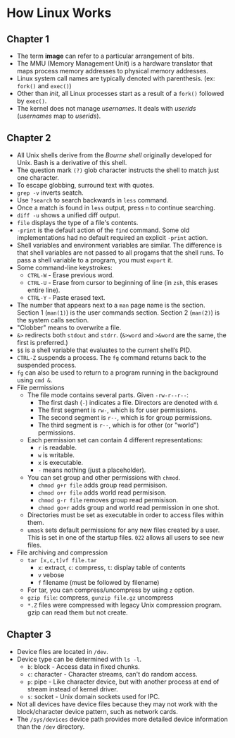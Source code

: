# How Linux Works

## Chapter 1

* The term **image** can refer to a particular arrangement of bits.
* The MMU (Memory Management Unit) is a hardware translator that maps process 
memory addresses to physical memory addresses.
* Linux system call names are typically denoted with parenthesis. (ex: `fork()` and `exec()`)
* Other than *init*, all Linux processes start as a result of a `fork()` followed by `exec()`.
* The kernel does not manage *usernames*. It deals with *userids* (*usernames* map to *userids*).

## Chapter 2

* All Unix shells derive from the *Bourne shell* originally developed for Unix.
Bash is a derivative of this shell.
* The question mark `(?)` glob character instructs the shell to match just one
character.
* To escape globbing, surround text with quotes.
* `grep -v` inverts seatch.
* Use `?search` to search backwards in `less` command.
* Once a match is found in `less` output, press `n` to continue searching.
* `diff -u` shows a unified diff output.
* `file` displays the type of a file's contents.
* `-print` is the default action of the `find` command. Some old 
implementations had no default required an explicit `-print` action.
* Shell variables and environment variables are similar. The difference is that
shell variables are not passed to all progams that the shell runs. To pass a shell
variable to a program, you must `export` it.
* Some command-line keystrokes:
    * `CTRL-W` - Erase previous word.
    * `CTRL-U` - Erase from cursor to beginning of line (in `zsh`, this erases
    entire line).
    * `CTRL-Y` - Paste erased text.
* The number that appears next to a `man` page name is the section. Section 1
(`man(1)`) is the user commands section. Section 2 (`man(2)`) is the system
calls section.
* "Clobber" means to overwrite a file.
* `&>` redirects both `stdout` and `stdrr`. (`&>word` and `>&word` are the
same, the first is preferred.)
* `$$` is a shell variable that evaluates to the current shell’s PID.
* `CTRL-Z` suspends a process. The `fg` command returns back to the suspended process.
* `fg` can also be used to return to a program running in the background using `cmd &`.
* File permissions
    * The file mode contains several parts. Given `-rw-r--r--`:
        * The first dash (`-`) indicates a file. Directors are denoted with `d`.
        * The first segment is `rw-`, which is for user permissions.
        * The second segment is `r--`, which is for group permissions.
        * The third segment is `r--`, which is for other (or "world") permissions.
    * Each permission set can contain 4 different representations:
        * `r` is readable.
        * `w` is writable.
        * `x` is executable.
        * `-` means nothing (just a placeholder).
    * You can set group and other permissions with `chmod`.
        * `chmod g+r file` adds group read permisison.
        * `chmod o+r file` adds world read permisison.
        * `chmod g-r file` removes group read permisison.
        * `chmod go+r` adds group and world read permission in one shot.
    * Directories must be set as executable in order to access files within them.
    * `umask` sets default permissions for any new files created by a user.
    This is set in one of the startup files. `022` allows all users to see new
    files.
* File archiving and compression
    * `tar [x,c,t]vf file.tar`
        * `x`: extract, `c`: compress, `t`: display table of contents
        * `v` vebose
        * `f` filename (must be followed by filename)
    * For tar, you can compress/uncompress by using `z` option.
    * `gzip file`: compress, `gunzip file.gz` uncompress
    * `*.Z` files were compressed with legacy Unix compression program. gzip 
    can read them but not create.

## Chapter 3

* Device files are located in `/dev`.
* Device type can be determined with `ls -l`.
    * `b`: block - Access data in fixed chunks.
    * `c`: character - Character streams, can't do random access.
    * `p`: pipe  - Like character device, but with another process at end of 
    stream instead of kernel driver.
    * `s`: socket - Unix domain sockets used for IPC.
* Not all devices have device files because they may not work with the
block/character device pattern, such as network cards.
* The `/sys/devices` device path provides more detailed device information than the
`/dev` directory.